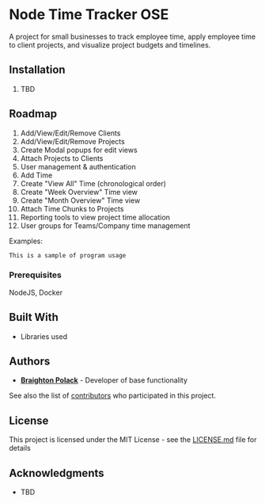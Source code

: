 # Node Time Tracker OSE

A project for small businesses to track employee time, apply employee time to client projects, and visualize project budgets and timelines.

## Installation

1. TBD

## Roadmap

1. Add/View/Edit/Remove Clients
2. Add/View/Edit/Remove Projects
3. Create Modal popups for edit views
4. Attach Projects to Clients
5. User management & authentication
6. Add Time
7. Create "View All" Time (chronological order)
8. Create "Week Overview" Time view
9. Create "Month Overview" Time view
10. Attach Time Chunks to Projects
11. Reporting tools to view project time allocation
12. User groups for Teams/Company time management

Examples:
```
This is a sample of program usage
```

### Prerequisites

NodeJS, Docker

## Built With

* Libraries used

## Authors

* **[Braighton Polack](https://github.com/bpolack/)** - Developer of base functionality

See also the list of [contributors](https://github.com/bpolack/node-time-tracker/contributors) who participated in this project.

## License

This project is licensed under the MIT License - see the [LICENSE.md](LICENSE.md) file for details

## Acknowledgments

* TBD